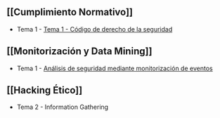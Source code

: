 ## [[Cumplimiento Normativo]]

* Tema 1 - [Tema 1 - Código de derecho de la seguridad](https://github.com/Elenadr/Apuntes_Master_VIU/blob/main/Cumplimiento%20normativo/Tema%201%20-%20C%C3%B3digo%20de%20derecho%20de%20la%20seguridad.md)

## [[Monitorización y Data Mining]]

* Tema 1 - [Análisis de seguridad mediante  monitorización de eventos](https://github.com/Elenadr/Apuntes_Master_VIU/blob/main/Monitorizaci%C3%B3n%20y%20data%20mining/An%C3%A1lisis%20de%20seguridad%20mediante%20%20monitorizaci%C3%B3n%20de%20eventos.md)
## [[Hacking Ético]]

* Tema 2 - Information Gathering